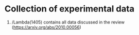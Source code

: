 # Collection of experimental data

1) /Lambda(1405) contains all data discussed in the review (https://arxiv.org/abs/2010.00056)
